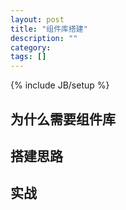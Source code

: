 ```yaml
---
layout: post
title: "组件库搭建"
description: ""
category:
tags: []
---
```


{% include JB/setup %}

## 为什么需要组件库

## 搭建思路

## 实战
